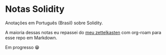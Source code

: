 # Notas Solidity
Anotações em Português (Brasil) sobre Solidity.

A maioria dessas notas eu repassei do [meu zettelkasten](https://github.com/gabr1sr/notas) com org-roam para esse repo em Markdown.

Em progresso 😁

